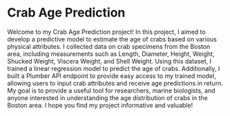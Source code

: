 # Crab Age Prediction
Welcome to my Crab Age Prediction project! In this project, I aimed to develop a predictive model to estimate the age of crabs based on various physical attributes. I collected data on crab specimens from the Boston area, including measurements such as Length, Diameter, Height, Weight, Shucked Weight, Viscera Weight, and Shell Weight. Using this dataset, I trained a linear regression model to predict the age of crabs. Additionally, I built a Plumber API endpoint to provide easy access to my trained model, allowing users to input crab attributes and receive age predictions in return. My goal is to provide a useful tool for researchers, marine biologists, and anyone interested in understanding the age distribution of crabs in the Boston area. I hope you find my project informative and valuable!
